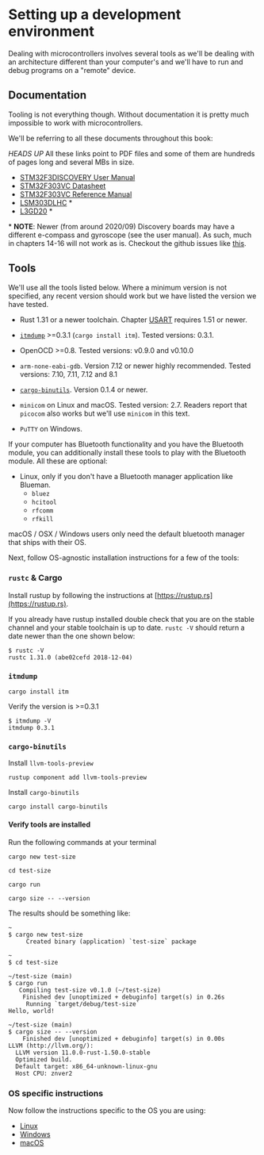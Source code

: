 # Setting up a development environment

Dealing with microcontrollers involves several tools as we'll be dealing with an architecture
different than your computer's and we'll have to run and debug programs on a "remote" device.

## Documentation

Tooling is not everything though. Without documentation it is pretty much impossible to work with
microcontrollers.

We'll be referring to all these documents throughout this book:

*HEADS UP* All these links point to PDF files and some of them are hundreds of pages long and
several MBs in size.

- [STM32F3DISCOVERY User Manual][um]
- [STM32F303VC Datasheet][ds]
- [STM32F303VC Reference Manual][rm]
- [LSM303DLHC] \* 
- [L3GD20] \* 

[L3GD20]: https://www.st.com/content/ccc/resource/technical/document/application_note/2c/d9/a7/f8/43/48/48/64/DM00119036.pdf/files/DM00119036.pdf/jcr:content/translations/en.DM00119036.pdf
[LSM303DLHC]: http://www.st.com/resource/en/datasheet/lsm303dlhc.pdf
[ds]: http://www.st.com/resource/en/datasheet/stm32f303vc.pdf
[rm]: http://www.st.com/resource/en/reference_manual/dm00043574.pdf
[um]: http://www.st.com/resource/en/user_manual/dm00063382.pdf

\* **NOTE**: Newer (from around 2020/09) Discovery boards may have a different e-compass and gyroscope (see the user manual). 
As such, much in chapters 14-16 will not work as is. 
Checkout the github issues like [this][gh-issue-274]. 

[gh-issue-274]: https://github.com/rust-embedded/discovery/issues/274

## Tools

We'll use all the tools listed below. Where a minimum version is not specified, any recent version
should work but we have listed the version we have tested.

- Rust 1.31 or a newer toolchain. Chapter [USART](../11-usart/index.html)
  requires 1.51 or newer.

- [`itmdump`] >=0.3.1 (`cargo install itm`). Tested versions: 0.3.1.

- OpenOCD >=0.8. Tested versions: v0.9.0 and v0.10.0

- `arm-none-eabi-gdb`. Version 7.12 or newer highly recommended. Tested versions: 7.10, 7.11,
  7.12 and 8.1

- [`cargo-binutils`]. Version 0.1.4 or newer.

[`cargo-binutils`]: https://github.com/rust-embedded/cargo-binutils

- `minicom` on Linux and macOS. Tested version: 2.7. Readers report that `picocom` also works but
  we'll use `minicom` in this text.

- `PuTTY` on Windows.

[`itmdump`]: https://crates.io/crates/itm

If your computer has Bluetooth functionality and you have the Bluetooth module, you can additionally
install these tools to play with the Bluetooth module. All these are optional:

- Linux, only if you don't have a Bluetooth manager application like Blueman.
  - `bluez`
  - `hcitool`
  - `rfcomm`
  - `rfkill`

macOS / OSX / Windows users only need the default bluetooth manager that ships with their OS.

Next, follow OS-agnostic installation instructions for a few of the tools:

### `rustc` & Cargo

Install rustup by following the instructions at [https://rustup.rs](https://rustup.rs).

If you already have rustup installed double check that you are on the stable
channel and your stable toolchain is up to date. `rustc -V` should return a date
newer than the one shown below:

``` console
$ rustc -V
rustc 1.31.0 (abe02cefd 2018-12-04)
```

### `itmdump`


``` console
cargo install itm
```

Verify the version is >=0.3.1
```
$ itmdump -V
itmdump 0.3.1
```

### `cargo-binutils`

Install `llvm-tools-preview`

``` console
rustup component add llvm-tools-preview
```

Install `cargo-binutils`
```
cargo install cargo-binutils
```

#### Verify tools are installed

Run the following commands at your terminal
``` console
cargo new test-size
```
```
cd test-size
```
```
cargo run
```
```
cargo size -- --version
```

The results should be something like:
```
~
$ cargo new test-size
     Created binary (application) `test-size` package

~
$ cd test-size

~/test-size (main)
$ cargo run
   Compiling test-size v0.1.0 (~/test-size)
    Finished dev [unoptimized + debuginfo] target(s) in 0.26s
     Running `target/debug/test-size`
Hello, world!

~/test-size (main)
$ cargo size -- --version
    Finished dev [unoptimized + debuginfo] target(s) in 0.00s
LLVM (http://llvm.org/):
  LLVM version 11.0.0-rust-1.50.0-stable
  Optimized build.
  Default target: x86_64-unknown-linux-gnu
  Host CPU: znver2
```

### OS specific instructions

Now follow the instructions specific to the OS you are using:

- [Linux](linux.md)
- [Windows](windows.md)
- [macOS](macos.md)
